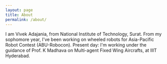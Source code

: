 ```yaml
---
layout: page
title: About
permalink: /about/
---
```


I am Vivek Adajania, from National Institute of Technology, Surat. From my sophomore year, I've been working on wheeled robots for Asia-Pacific Robot Contest (ABU-Robocon). Present day: I'm working under the guidance of Prof. K Madhava on Multi-agent Fixed Wing Aircrafts, at IIIT Hyderabad.
